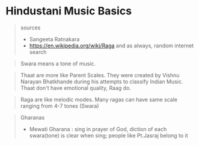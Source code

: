 # Hindustani Music Basics

> sources
> * Sangeeta Ratnakara
> * https://en.wikipedia.org/wiki/Raga
> and as always, random internet search

> Swara means a tone of music.

> Thaat are more like Parent Scales. They were created by Vishnu Narayan Bhatkhande during his attempts to classify Indian Music.
> Thaat don't have emotional quality, Raag do.

> Raga are like melodic modes. Many ragas can have same scale ranging from 4-7 tones (Swara)

> Gharanas
> * Mewati Gharana : sing in prayer of God, diction of each swara(tone) is clear when sing; people like Pt.Jasraj belong to it
